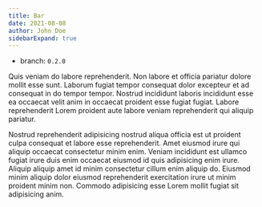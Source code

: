 ```yaml
---
title: Bar
date: 2021-08-08
author: John Doe
sidebarExpand: true
---
```


- branch: `0.2.0`

Quis veniam do labore reprehenderit. Non labore et officia pariatur dolore mollit esse sunt. Laborum fugiat tempor consequat dolor excepteur et ad consequat in do tempor tempor. Nostrud incididunt laboris incididunt esse ea occaecat velit anim in occaecat proident esse fugiat fugiat. Labore reprehenderit Lorem proident aute labore veniam reprehenderit qui aliquip pariatur.

Nostrud reprehenderit adipisicing nostrud aliqua officia est ut proident culpa consequat et labore esse reprehenderit. Amet eiusmod irure qui aliquip occaecat consectetur minim enim. Veniam incididunt est ullamco fugiat irure duis enim occaecat eiusmod id quis adipisicing enim irure. Aliquip aliquip amet id minim consectetur cillum enim aliquip do. Eiusmod minim aliquip dolor eiusmod reprehenderit exercitation irure ut minim proident minim non. Commodo adipisicing esse Lorem mollit fugiat sit adipisicing anim.
